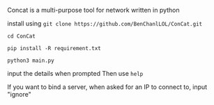 Concat is a multi-purpose tool for network written in python

install using
`git clone https://github.com/BenChanlLOL/ConCat.git `

`cd ConCat`

`pip install -R requirement.txt`

`python3 main.py`

input the details when prompted
Then use `help`

If you want to bind a server, when asked for an IP to connect to, input "ignore"
